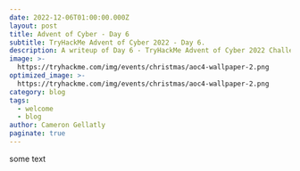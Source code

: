 ```yaml
---
date: 2022-12-06T01:00:00.000Z
layout: post
title: Advent of Cyber - Day 6
subtitle: TryHackMe Advent of Cyber 2022 - Day 6.
description: A writeup of Day 6 - TryHackMe Advent of Cyber 2022 Challenge.
image: >-
  https://tryhackme.com/img/events/christmas/aoc4-wallpaper-2.png
optimized_image: >-
  https://tryhackme.com/img/events/christmas/aoc4-wallpaper-2.png
category: blog
tags:
  - welcome
  - blog
author: Cameron Gellatly
paginate: true
---
```

some text
